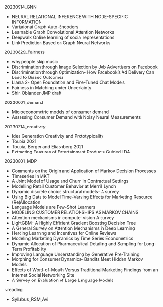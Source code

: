 20230914_GNN
- NEURAL RELATIONAL INFERENCE WITH NODE-SPECIFIC INFORMATION
- Variational Graph Auto-Encoders
- Learnable Graph Convolutional Attention Networks
- Deepwalk Online learning of social representations
- Link Prediction Based on Graph Neural Networks

20230829_Fairness
- why people skip music
- Discrimination through Image Selection by Job Advertisers on Facebook
- Discrimination through Optimization- How Facebook’s Ad Delivery Can Lead to Biased Outcomes
- Llama 2- Open Foundation and Fine-Tuned Chat Models
- Fairness in Matching under Uncertainty
- Shin Oblander JMP draft

20230601_demand
- Microeconometric models of consumer demand
- Assessing Consumer Demand with Noisy Neural Measurements

20230314_creativity
- Idea Generation Creativity and Prototypicality
- Toubia 2021
- Toubia, Berger and Eliashberg 2021
- Extracting Features of Entertainment Products Guided LDA

20230801_MDP
- Comments on the Origin and Application of Markov Decision Processes
- Timeseries in MKT
- A Joint Model of Usage and Churn in Contractual Settings
- Modelling Retail Customer Behavior at Merrill Lynch
- Dynamic discrete choice structural models- A survey
- Using Big Data to Model Time-Varying Effects for Marketing Resource (Re)Allocation
- Language Models are Few-Shot Learners
- MODELING CUSTOMER RELATIONSHIPS AS MARKOV CHAINS
- Attention mechanisms in computer vision A survey
- LightGBM- A Highly Efficient Gradient Boosting Decision Tree
- A General Survey on Attention Mechanisms in Deep Learning
- Herding Learning and Incentives for Online Reviews
- Modeling Marketing Dynamics by Time Series Econometrics
- Dynamic Allocation of Pharmaceutical Detailing and Sampling for Long-Term Profitability
- Improving Language Understanding by Generative Pre-Training
- Morphing for Consumer Dynamics- Bandits Meet Hidden Markov Models
- Effects of Word-of-Mouth Versus Traditional Marketing Findings from an Internet Social Networking Site
- A Survey on Evaluation of Large Language Models

~reading
- Syllabus_RSM_Avi

